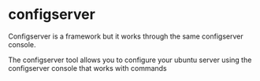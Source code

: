 # configserver

Configserver is a framework but it works through the same configserver console.

The configserver tool allows you to configure your ubuntu server using the configserver console that works with commands
